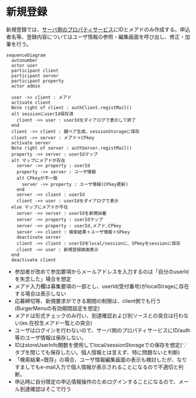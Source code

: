 # 新規登録

新規登録では、[サーバ側のプロパティサービス](#332-%E3%83%A6%E3%83%BC%E3%82%B6%E6%83%85%E5%A0%B1)にIDとメアドのみ作成する。申込者名等、登録内容についてはユーザ情報の参照・編集画面を呼び出し、修正・加筆を行う。

```mermaid
sequenceDiagram
  autonumber
  actor user
  participant client
  participant server
  participant property
  actor admin

  user ->> client : メアド
  activate client
  Note right of client : authClient.registMail()
  alt sessionにuserId保存済
    client ->> user : userIdをダイアログで表示して終了
  end
  client ->> client : 鍵ペア生成、sessionStorageに保存
  client ->> server : メアド＋CPkey
  activate server
  Note right of server : authServer.registMail()
  property ->> server : userIdマップ
  alt マップにメアドが存在
    server ->> property : userId
    property ->> server : ユーザ情報
    alt CPkeyが不一致
      server ->> property : ユーザ情報(CPkey更新)
    end
    server ->> client : userId
    client ->> user : userIdをダイアログで表示
  else マップにメアドが不在
    server ->> server : userIdを新規採番
    server ->> property : userIdマップ
    server ->> property : userId,メアド,CPkey
    server ->> client : 検索結果＋ユーザ情報＋SPkey
    deactivate server
    client ->> client : userIdをlocal/sessionに、SPkeyをsessionに保存
    client ->> user : 新規登録画面表示
  end
  deactivate client
```

- 参加者が改めて参加要項からメールアドレスを入力するのは「自分のuserIdを失念した」場合を想定
- メアド入力欄は募集要項の一部とし、userId(受付番号)がlocalStrageに存在する場合は表示しない
- 応募締切等、新規要求ができる期間の制限は、client側でも行う(BurgerMenuの有効期間設定を想定)
- メアドは形式チェックのみ行い、到達確認および別ソースとの突合は行わない(ex.在校生メアド一覧との突合)
- ユーザはログインを行わないので、サーバ側のプロパティサービスにID/auth等のユーザ情報は保存しない。
- IDはstoreUserInfo関数を使用してlocal/sessionStorageでの保存を想定(∵タブを閉じても保存したい。個人情報とは言えず、特に問題ないと判断)
- 「検索結果=既存」の場合、ユーザ情報編集画面の表示も検討したが、なりすましでもe-mail入力で個人情報が表示されることになるので不適切と判断。
- 申込時に自分限定の申込情報操作のためログインすることになるので、メール到達確認はそこで行う
